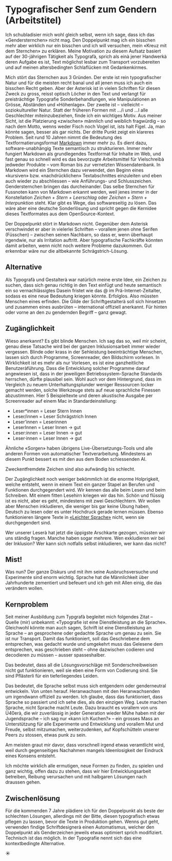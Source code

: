 # Typografischer Senf zum Gendern (Arbeitstitel)

Ich schubladisier mich wohl gleich selbst, wenn ich sage, dass ich das «Gendersternchen» nicht mag. Den Doppelpunkt mag ich ein bisschen mehr aber wirklich nur ein bisschen und ich will versuchen, mein «Kreuz mit dem Sternchen» zu erklären. Meine Motivation zu diesem Aufsatz basiert auf der 30-jährigen Tätigkeit als Typografà, sprich als einà jener Handwerkà deren Aufgabe es ist, Text möglichst lesbar zum Transport vorzubereiten und auf meinen altersbedingten Schlaflücken mit Gedankenkirmes.

Mich stört das Sternchen aus 3 Gründen. 
Der erste ist rein typografischer Natur und für die meisten recht banal und all jenen muss ich auch ein bisschen Recht geben. Aber der Asterisk ist in vielen Schriften für diesen Zweck zu gross, reisst optisch Löcher in den Text und verlangt für preisträchtige Typografie Sonderbehandlungen, wie Manipulationen an Grösse, Abständen und «Höhenlage». 
Der zweite ist – vielleicht – soziokultureller Natur. Statt der früheren Formen mit …/i und …I alle Geschlechter miteinzubeziehen, finde ich ein wichtiges Motiv. Aus meiner Sicht, ist die Platzierung «zwischen» männlich und weiblich fragwürdig – so nach dem Motto, wenns weder Fisch noch Vogel ist, ists halt Figel. Ja, man könnte sagen, besser als gar nichts. 
Der dritte Punkt zeigt ein klareres Problem. Seit rund 10 Jahren nimmt die Bedeutung des Textformatierungsformat [Markdown](https://de.wikipedia.org/wiki/Markdown) immer mehr zu. Es dient dazu, software-unabhängig Texte semantisch zu strukturieren. Immer mehr fungiert Markdown als grundlegendes Textformat für Inhalte im Web, und fast genau so schnell wird es das bevorzugte Arbeitsmittel für Vielschreibà jedweder Produkte – vom Roman bis zur vernetzten Wissendatenbank. In Markdown wird ein Sternchen dazu verwendet, den Beginn eines «kursiven» bzw. «nachdrücklichen» Textabschnittes einzuleiten und eben auch wieder zu abschliessen – wie Anführungs- und Schlusszeichen. Gendersternchen bringen das durcheinander.
Das selbe Sternchen für Fussnoten kann von Markdown erkannt werden, weil jenes immer in der Konstellation *Zeichen + Stern + Leerschlag* oder *Zeichen + Stern + Interpunktion* steht. Klar gibt es Wege, das softwareseitig zu lösen. Das wäre aber eine deutsche Sonderlösung und spricht gegen die Kernidee dieses Textformates aus dem OpenSource-Kontext. 

Der Doppelpunkt stört in Markdown nicht. Gegenüber dem Asterisk verschwindet er aber in vielerlei Schriften – vorallem jenen ohne Serifen (Füsschen) – zwischen seinen Nachbarn, so dass er, wenn überhaupt irgendwie, nur als Irritation auftritt. Aber typografische Fachkräfte könnten damit arbeiten, wenn nicht noch weitere Probleme dazukommen. Gut erkennbar wäre nur die altbekannte Schrägstrich-Lösung.

## Alternative
Als Typografà und Gestalterà war natürlich meine erste Idee, ein Zeichen zu suchen, dass sich genau richtig in den Text einfügt und heute semantisch ein so vernachlässigtes Dasein fristet wie das @ im Prä-Internet-Zeitalter, sodass es eine neue Bedeutung kriegen könnte. Erfolglos. Also müssten Menschen eines erfinden. Die Gilde der Schriftgestalterà soll sich hinsetzen und zusammen eines ausbrüten – international offiziell anerkannt. Für hinten oder vorne an den zu gendernden Begriff – ganz gewagt. 

## Zugänglichkeit
Wieso anerkannt? Es gibt blinde Menschen. Ich sag das so, weil mir scheint, genau diese Tatsache wird bei der ganzen Inklusionsarbeit immer wieder vergessen. Blinde oder krass in der Sehleistung beeinträchtige Menschen, lassen sich durch Programme, Screenreader, den Bildschirm vorlesen. In Wirklichkeit ist es mehr als nur Vorlesen, es ist eine ganzheitliche Benutzeràführung. Dass die Entwicklung solcher Programme darauf angewiesen ist, dass in der jeweiligen Betriebssystem-Sprache Standards herrschen, dürfte plausibel sein. Wohl auch vor dem Hintergrund, dass im Vergleich zu neuem Unterhaltungsplunder weniger Ressourcen locker gemacht werden, solche Werkzeuge stets auf neue sprachliche Finessen abzustimmen. Hier 5 Beispieltexte und deren akustische Ausgabe per Screenreader auf einem Mac in Standardeinstellung:
- Leser*innen = Leser Stern Innen
- Leser/innen = Leser Schrägstrich Innen
- Leser’innen = Leserinnen
- LeserInnen = Leser Innen → gut
- Leser:innen = Leser Innen → gut
- Leser·innen = Leser Innen → gut

Ähnliche «Sorgen» haben übrigens Live-Übersetzungs-Tools und alle anderen Formen von automatischer Textverarbeitung. Mindestens an diesem Punkt bessert es mit den aus dem Boden schiessenden AI.

Zweckentfremdete Zeichen sind also aufwändig bis schlecht.

Der Zugänglichkeit noch weniger bekömmlich ist die enorme Holprigkeit, welche entsteht, wenn in einem Text ein ganzer Stapel an Berufen und Funktionen durchgegendert wird. Wir kennen das alle beim Lesen und beim Schreiben. Mit einem fitten Lesehirn kriegen wir das hin. Schön und flüssig ist es nicht, aber es geht, mindestens mit zwei Geschlechtern. Wir wollen aber Menschen inkludieren, die weniger bis gar keine Übung haben, Deutsch zu lesen oder es unter Hochdruck gerade lernen müssen. Ebenso funktionieren längere Texte in [«Leichter Sprache»](https://de.wikipedia.org/wiki/Leichte_Sprache) nicht, wenn sie durchgegendert sind. 

Wer unserer Leserà hat jetzt die üppigste Arschkarte gezogen, müssten wir uns ständig fragen. Manche haben sogar mehrere. Wen exkludieren wir bei der Inklusion? Wer kann sich notfalls selbst inkludieren, wer kann das nicht?  

## Mist!
Was nun? Der ganze Diskurs und mit ihm seine Ausbruchsversuche und Experimente sind enorm wichtig. Sprache hat die Männlichkeit über Jahrhunderte zementiert und befeuert und ich geh mit Allen einig, die das verändern wollen.

## Kernproblem
Seit meiner Ausbildung zum Typgrafà begleitet mich folgendes Zitat – Quelle (mir) unbekannt: «Typografie ist eine Dienstleistung an die Sprache». 
Gleichwohl könnte man auch sagen, Schrift ist eine Dienstleistung an Sprache – an gesprochene oder gedachte Sprache um genau zu sein. Sie ist nur Transport. Damit das funktioniert, soll das Geschriebene dem entsprechen, was gedacht wurde und umgekehrt muss das Gelesene dem entsprechen, was geschrieben steht – ohne dazwischen codieren und decodieren zu müssen – ausser spasseshalber.

Das bedeutet, dass all die Lösungsvorschläge mit Sonderschreibweisen nicht gut funktionieren, weil sie eben eine Form von Codierung sind. 
Sie sind Pflästerli für ein tieferliegendes Leiden.

Das bedeutet, die Sprache selbst muss sich entgendern oder genderneutral entwickeln. Von unten herauf. Heranwachsen mit den Heranwachsenden um irgendwann offiziell zu werden. Ich glaube, dass das funktioniert, dass Sprache so passiert und ich sehe dies, als den einzigen Weg. Leute machen Sprache, nicht Sprache macht Leute. Dazu braucht es vorallem von uns Ü40erà, die wir zuverlässig in jeder Generation wieder Mühe haben mit der Jugendsprache – ich sag nur «kann ich Kuchen?» – ein grosses Mass an Unterstützung für alle Experimente und Entwicklung und vorallem Mut und Freude, selbst mitzumachen, weiterzudenken, auf Kopfschütteln unserer Peers zu stossen, etwas punk zu sein.

Am meisten graut mir davor, dass vorschnell irgend etwas veramtlicht wird, weil durch gegenseitiges Nachahmen mangels Ideenlosigkeit der Eindruck eines Konsens entsteht.

Ich möchte wirklich alle ermutigen, neue Formen zu finden, zu spielen und ganz wichtig, offen dazu zu stehen, dass wir hier Entwicklungsarbeit betreiben, Reibung verursachen und mit halbgaren Lösungen nach draussen gehen.

## Zwischenlösung
Für die kommenden 7 Jahre plädiere ich für den Doppelpunkt als beste der schlechten Lösungen, allerdings mit der Bitte, diesen typografisch etwas pflegen zu lassen, bevor die Texte in Produktion gehen. 
Wenns gut geht, verwenden findige Schriftdesignerà einen Automatismus, welcher den Doppelpunkt als Genderzeichen jeweils etwas optimiert sprich modifiziert. Technisch ist das möglich. In der Typografie nennt sich das eine kontextbedingte Alternative.

☀︎

